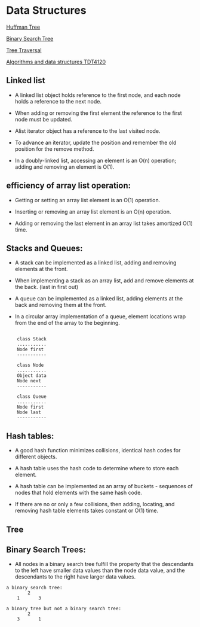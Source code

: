 Data Structures
==


[Huffman Tree](HuffmanTree.md)

[Binary Search Tree](binarySearchTree.md)

[Tree Traversal](treeTraversal.md)

[Algorithms and data structures TDT4120](../README.md)

Linked list
--

- A linked list object holds reference to the first node, and each node holds a reference to the next node.

- When adding or removing the first element the reference to the first node must be updated.

- Alist iterator object has a reference to the last visited node.

- To advance an iterator, update the position and remember the old position for the remove method. 

- In a doubly-linked list, accessing an element is an O(n) operation; adding and removing an element is O(1). 

efficiency of array list operation: 
--

- Getting or setting an array list element is an O(1) operation.

- Inserting or removing an array list element is an O(n) operation.

- Adding or removing the last element in an array list takes amortized O(1) time. 

Stacks and Queues:
--
- A stack can be implemented as a linked list, adding and removing elements at the front.

- When implementing a stack as an array list, add and remove elements at the back. (last in first out) 

- A queue can be implemented as a linked list, adding elements at the back and removing them at the front. 

- In a circular array implementation of a queue, element locations wrap from the end of the array to the beginning. 

```
 
    class Stack 
    ...........
    Node first
    -----------

    class Node
    ...........
    Object data
    Node next
    -----------

    class Queue
    ...........
    Node first
    Node last
    -----------
```

Hash tables:
----

- A good hash function minimizes collisions, identical hash codes for different objects.

- A hash table uses the hash code to determine where to store each element. 

- A hash table can be implemented as an array of buckets - sequences of nodes that hold elements with the same hash code.

- If there are no or only a few collisions, then adding, locating, and removing hash table elements takes constant or O(1) time.

Tree
--

Binary Search Trees:
--

- All nodes in a binary search tree fulfill the property that the descendants to the left have smaller data values than the node data value, and the descendants to the right have larger data values.

```
a binary search tree:
        2
    1       3

a binary tree but not a binary search tree:
        2
    3       1
```



